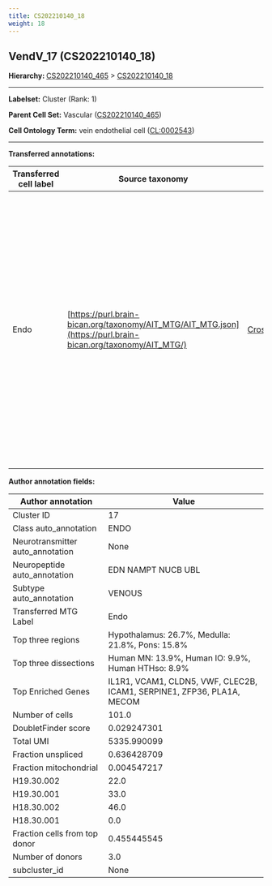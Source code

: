 ```yaml
---
title: CS202210140_18
weight: 18
---
```

## VendV_17 (CS202210140_18)
<b>Hierarchy: </b>
[CS202210140_465](../CS202210140_465) >
[CS202210140_18](../CS202210140_18)

---


**Labelset:** Cluster (Rank: 1)

**Parent Cell Set:** Vascular ([CS202210140_465](../CS202210140_465))



**Cell Ontology Term:**  vein endothelial cell ([CL:0002543](https://www.ebi.ac.uk/ols/ontologies/cl/terms?obo_id=CL:0002543)) 

[MARKER GENES.]: #


---

[TRANSFERRED ANNOTATIONS.]: #


**Transferred annotations:**

| Transferred cell label | Source taxonomy | Source node accession | Algorithm name | Comment |
|------------------------|-----------------|-----------------------|----------------|---------|
|Endo|[https://purl.brain-bican.org/taxonomy/AIT_MTG/AIT_MTG.json](https://purl.brain-bican.org/taxonomy/AIT_MTG/)|[CrossArea_subclass:48e48631ba](https://purl.brain-bican.org/taxonomy/AIT_MTG/CrossArea_subclass_48e48631ba)||We performed PCA (50 components) on our full dataset, trained a random forest classifier (scikit-learn, class_ weight=‘balanced’, max_depth=50) on the MTG labels, and then predicted labels for all cells. We labeled each cluster with the mode of its constituent cells if two conditions were met: more than 0.8 of predicted labels matched the mode, and the mean probability of these pre- dictions was greater than 0.8.|

[AUTHOR ANNOTATION FIELDS.]: #


**Author annotation fields:**

| Author annotation | Value |
|-------------------|-------|
|Cluster ID|17|
|Class auto_annotation|ENDO|
|Neurotransmitter auto_annotation|None|
|Neuropeptide auto_annotation|EDN NAMPT NUCB UBL|
|Subtype auto_annotation|VENOUS|
|Transferred MTG Label|Endo|
|Top three regions|Hypothalamus: 26.7%, Medulla: 21.8%, Pons: 15.8%|
|Top three dissections|Human MN: 13.9%, Human IO: 9.9%, Human HTHso: 8.9%|
|Top Enriched Genes|IL1R1, VCAM1, CLDN5, VWF, CLEC2B, ICAM1, SERPINE1, ZFP36, PLA1A, MECOM|
|Number of cells|101.0|
|DoubletFinder score|0.029247301|
|Total UMI|5335.990099|
|Fraction unspliced|0.636428709|
|Fraction mitochondrial|0.004547217|
|H19.30.002|22.0|
|H19.30.001|33.0|
|H18.30.002|46.0|
|H18.30.001|0.0|
|Fraction cells from top donor|0.455445545|
|Number of donors|3.0|
|subcluster_id|None|
